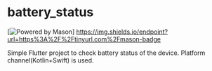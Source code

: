 # battery_status
[![Powered by Mason](https://img.shields.io/endpoint?url=https%3A%2F%2Ftinyurl.com%2Fmason-badge)]
https://img.shields.io/endpoint?url=https%3A%2F%2Ftinyurl.com%2Fmason-badge

Simple Flutter project to check battery status of the device. Platform channel(Kotlin+Swift) is used.
